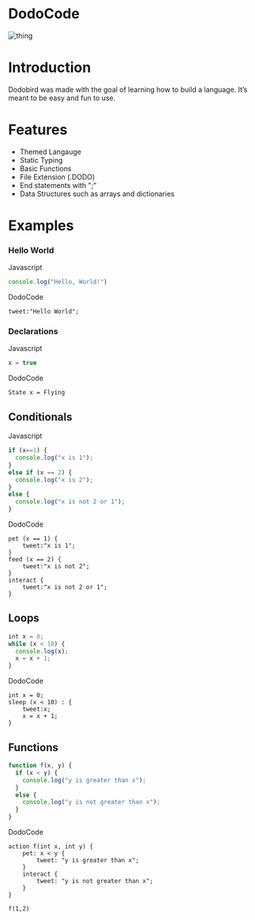 # DodoCode
![thing](https://user-images.githubusercontent.com/60021118/215258174-5a9479dd-af19-43d0-b78d-7a161d88d5b0.JPG)

# Introduction
Dodobird was made with the goal of learning how to build a language. It’s meant to be easy and fun to use.

# Features
- Themed Langauge 
- Static Typing 
- Basic Functions 
- File Extension (.DODO)  
- End statements with ";” 
- Data Structures such as arrays and dictionaries 

# Examples

### Hello World  
Javascript
```` Javascript
console.log("Hello, World!")
````
DodoCode
````
tweet:"Hello World";
````

### Declarations
Javascript
```` Javascript
x = true
````
DodoCode
````
State x = Flying
````

## Conditionals
Javascript
```` Javascript
if (x==1) {
  console.log("x is 1");
}
else if (x == 2) {
  console.log("x is 2");
}
else {
  console.log("x is not 2 or 1");
}
````
DodoCode
````
pet (x == 1) {
    tweet:"x is 1";
}
feed (x == 2) {
    tweet:"x is not 2";
}
interact {
    tweet:"x is not 2 or 1";
}
````

## Loops
```` Javascript
int x = 0;
while (x < 10) {
  console.log(x);
  x = x + 1;
}
````

DodoCode
````
int x = 0;
sleep (x < 10) : {
    tweet:x;
    x = x + 1;
}
````

## Functions
```` Javascript
function f(x, y) {
  if (x < y) {
    console.log("y is greater than x");
  }
  else {
    console.log("y is not greater than x");
  }
}
````

DodoCode
````
action f(int x, int y) {
    pet: x < y {
        tweet: "y is greater than x";
    }
    interact {
        tweet: "y is not greater than x";
    }
}

f(1,2)
````
